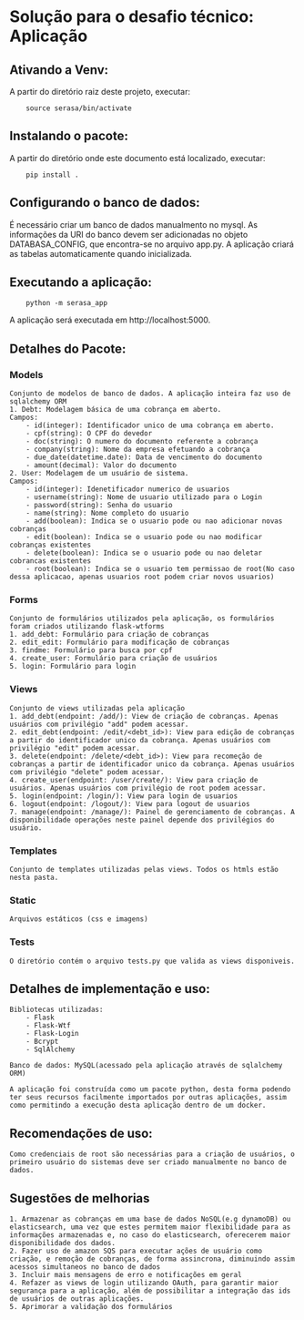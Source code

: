 # Solução para o desafio técnico: Aplicação



## Ativando a Venv:


A partir do diretório raiz deste projeto, executar:
```
    source serasa/bin/activate
```


## Instalando o pacote:


A partir do diretório onde este documento está localizado, executar:
```
    pip install .
```

## Configurando o banco de dados:


É necessário criar um banco de dados manualmento no mysql. As informações da URI do banco devem ser adicionadas no objeto DATABASA_CONFIG, que encontra-se no arquivo app.py. A aplicação criará as tabelas automaticamente quando inicializada.


## Executando a aplicação:


```
    python -m serasa_app
```
A aplicação será executada em http://localhost:5000.


## Detalhes do Pacote:


### Models

    Conjunto de modelos de banco de dados. A aplicação inteira faz uso de sqlalchemy ORM
    1. Debt: Modelagem básica de uma cobrança em aberto.
    Campos:
        - id(integer): Identificador unico de uma cobrança em aberto.
        - cpf(string): O CPF do devedor
        - doc(string): O numero do documento referente a cobrança
        - company(string): Nome da empresa efetuando a cobrança
        - due_date(datetime.date): Data de vencimento do documento
        - amount(decimal): Valor do documento
    2. User: Modelagem de um usuário de sistema.
    Campos:
        - id(integer): Idenetificador numerico de usuarios
        - username(string): Nome de usuario utilizado para o Login
        - password(string): Senha do usuario
        - name(string): Nome completo do usuario
        - add(boolean): Indica se o usuario pode ou nao adicionar novas cobranças
        - edit(boolean): Indica se o usuario pode ou nao modificar cobranças existentes
        - delete(boolean): Indica se o usuario pode ou nao deletar cobrancas existentes
        - root(boolean): Indica se o usuario tem permissao de root(No caso dessa aplicacao, apenas usuarios root podem criar novos usuarios)

### Forms

    Conjunto de formulários utilizados pela aplicação, os formulários foram criados utilizando flask-wtforms
    1. add_debt: Formulário para criação de cobranças
    2. edit_edit: Formulário para modificação de cobranças
    3. findme: Formulário para busca por cpf
    4. create_user: Formulário para criação de usuários
    5. login: Formulário para login

### Views

    Conjunto de views utilizadas pela aplicação
    1. add_debt(endpoint: /add/): View de criação de cobranças. Apenas usuários com privilégio "add" podem acessar.
    2. edit_debt(endpoint: /edit/<debt_id>): View para edição de cobranças a partir do identificador unico da cobrança. Apenas usuários com privilégio "edit" podem acessar.
    3. delete(endpoint: /delete/<debt_id>): View para recomeção de cobranças a partir de identificador unico da cobrança. Apenas usuários com privilégio "delete" podem acessar.
    4. create_user(endpoint: /user/create/): View para criação de usuários. Apenas usuários com privilégio de root podem acessar.
    5. login(endpoint: /login/): View para login de usuarios
    6. logout(endpoint: /logout/): View para logout de usuarios
    7. manage(endpoint: /manage/): Painel de gerenciamento de cobranças. A disponibilidade operações neste painel depende dos privilégios do usuário.

### Templates

    Conjunto de templates utilizadas pelas views. Todos os htmls estão nesta pasta.

### Static

    Arquivos estáticos (css e imagens)

### Tests

    O diretório contém o arquivo tests.py que valida as views disponiveis.


## Detalhes de implementação e uso:


    Bibliotecas utilizadas:
        - Flask
        - Flask-Wtf
        - Flask-Login
        - Bcrypt
        - SqlAlchemy

    Banco de dados: MySQL(acessado pela aplicação através de sqlalchemy ORM)
    
    A aplicação foi construída como um pacote python, desta forma podendo ter seus recursos facilmente importados por outras aplicações, assim como permitindo a execução desta aplicação dentro de um docker.


## Recomendações de uso:


    Como credenciais de root são necessárias para a criação de usuários, o primeiro usuário do sistemas deve ser criado manualmente no banco de dados.


## Sugestões de melhorias


    1. Armazenar as cobranças em uma base de dados NoSQL(e.g dynamoDB) ou elasticsearch, uma vez que estes permitem maior flexibilidade para as informações armazenadas e, no caso do elasticsearch, oferecerem maior disponibilidade dos dados.
    2. Fazer uso de amazon SQS para executar ações de usuário como criação, e remoção de cobranças, de forma assincrona, diminuindo assim acessos simultaneos no banco de dados
    3. Incluir mais mensagens de erro e notificações em geral
    4. Refazer as views de login utilizando OAuth, para garantir maior segurança para a aplicação, além de possibilitar a integração das ids de usuários de outras aplicações.
    5. Aprimorar a validação dos formulários
